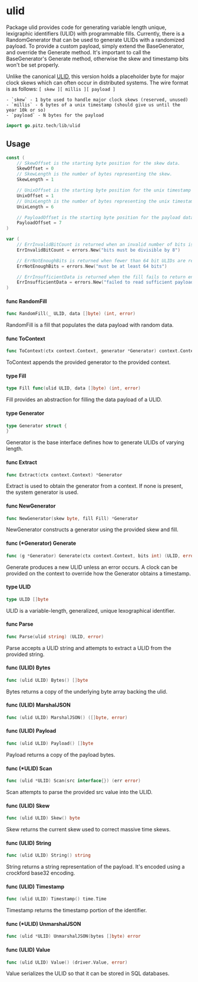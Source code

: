 # ulid

Package ulid provides code for generating variable length unique, lexigraphic
identifiers (ULID) with programmable fills. Currently, there is a
RandomGenerator that can be used to generate ULIDs with a randomized payload. To
provide a custom payload, simply extend the BaseGenerator, and override the
Generate method. It's important to call the BaseGenerator's Generate method,
otherwise the skew and timestamp bits won't be set properly.

Unlike the canonical [ULID](https://github.com/ulid/spec), this version holds a
placeholder byte for major clock skews which can often occur in distributed
systems. The wire format is as follows: `[ skew ][ millis ][ payload ]`

    - `skew` - 1 byte used to handle major clock skews (reserved, unused)
    - `millis` - 6 bytes of a unix timestamp (should give us until the year 10k or so)
    - `payload` - N bytes for the payload

```go
import go.pitz.tech/lib/ulid
```

## Usage

```go
const (
	// SkewOffset is the starting byte position for the skew data.
	SkewOffset = 0
	// SkewLength is the number of bytes representing the skew.
	SkewLength = 1

	// UnixOffset is the starting byte position for the unix timestamp data.
	UnixOffset = 1
	// UnixLength is the number of bytes representing the unix timestamp data.
	UnixLength = 6

	// PayloadOffset is the starting byte position for the payload data.
	PayloadOffset = 7
)
```

```go
var (
	// ErrInvalidBitCount is returned when an invalid number of bits is provided to the Generate method of a Generator.
	ErrInvalidBitCount = errors.New("bits must be divisible by 8")

	// ErrNotEnoughBits is returned when fewer than 64 bit ULIDs are requested to be generated.
	ErrNotEnoughBits = errors.New("must be at least 64 bits")

	// ErrInsufficientData is returned when the fill fails to return enough fata for the ULID.
	ErrInsufficientData = errors.New("failed to read sufficient payload data")
)
```

#### func RandomFill

```go
func RandomFill(_ ULID, data []byte) (int, error)
```

RandomFill is a fill that populates the data payload with random data.

#### func ToContext

```go
func ToContext(ctx context.Context, generator *Generator) context.Context
```

ToContext appends the provided generator to the provided context.

#### type Fill

```go
type Fill func(ulid ULID, data []byte) (int, error)
```

Fill provides an abstraction for filling the data payload of a ULID.

#### type Generator

```go
type Generator struct {
}
```

Generator is the base interface defines how to generate ULIDs of varying length.

#### func Extract

```go
func Extract(ctx context.Context) *Generator
```

Extract is used to obtain the generator from a context. If none is present, the
system generator is used.

#### func NewGenerator

```go
func NewGenerator(skew byte, fill Fill) *Generator
```

NewGenerator constructs a generator using the provided skew and fill.

#### func (\*Generator) Generate

```go
func (g *Generator) Generate(ctx context.Context, bits int) (ULID, error)
```

Generate produces a new ULID unless an error occurs. A clock can be provided on
the context to override how the Generator obtains a timestamp.

#### type ULID

```go
type ULID []byte
```

ULID is a variable-length, generalized, unique lexographical identifier.

#### func Parse

```go
func Parse(ulid string) (ULID, error)
```

Parse accepts a ULID string and attempts to extract a ULID from the provided
string.

#### func (ULID) Bytes

```go
func (ulid ULID) Bytes() []byte
```

Bytes returns a copy of the underlying byte array backing the ulid.

#### func (ULID) MarshalJSON

```go
func (ulid ULID) MarshalJSON() ([]byte, error)
```

#### func (ULID) Payload

```go
func (ulid ULID) Payload() []byte
```

Payload returns a copy of the payload bytes.

#### func (\*ULID) Scan

```go
func (ulid *ULID) Scan(src interface{}) (err error)
```

Scan attempts to parse the provided src value into the ULID.

#### func (ULID) Skew

```go
func (ulid ULID) Skew() byte
```

Skew returns the current skew used to correct massive time skews.

#### func (ULID) String

```go
func (ulid ULID) String() string
```

String returns a string representation of the payload. It's encoded using a
crockford base32 encoding.

#### func (ULID) Timestamp

```go
func (ulid ULID) Timestamp() time.Time
```

Timestamp returns the timestamp portion of the identifier.

#### func (\*ULID) UnmarshalJSON

```go
func (ulid *ULID) UnmarshalJSON(bytes []byte) error
```

#### func (ULID) Value

```go
func (ulid ULID) Value() (driver.Value, error)
```

Value serializes the ULID so that it can be stored in SQL databases.
